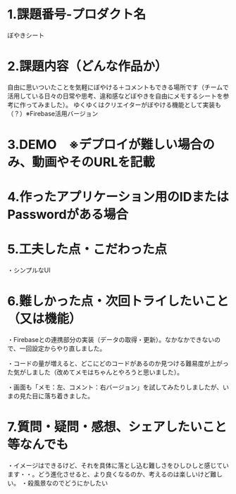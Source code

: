 <!-- readme.md -->

# 1.課題番号-プロダクト名
ぼやきシート

# 2.課題内容（どんな作品か）
自由に思いついたことを気軽にぼやける＋コメントもできる場所です（チームで活用している日々の日常や思考、違和感などぼやきを自由にメモするシートを参考に作ってみました）。
ゆくゆくはクリエイターがぼやける機能として実装も（？）※Firebase活用バージョン

# 3.DEMO　※デプロイが難しい場合のみ、動画やそのURLを記載
# 4.作ったアプリケーション用のIDまたはPasswordがある場合
# 5.工夫した点・こだわった点
・シンプルなUI
# 6.難しかった点・次回トライしたいこと（又は機能）
・Firebaseとの連携部分の実装（データの取得・更新）。なかなかできないので、一回設定からやり直しました。

・コードの量が増えると、どこにどのコードがあるのか見つける難易度が上がった気がしました（改めてメモはちゃんとやろうと思いました）。

・画面も「メモ：左、コメント：右バージョン」を試してみたりしましたが、いまの見た目に落ち着きました。

# 7.質問・疑問・感想、シェアしたいこと等なんでも
・イメージはできるけど、それを具体に落とし込む難しさをひしひしと感じています・・。どう進化させると、より良くなるのか、考えるのは楽しいけど難しい。
・殺風景なのでどうにかしたい
